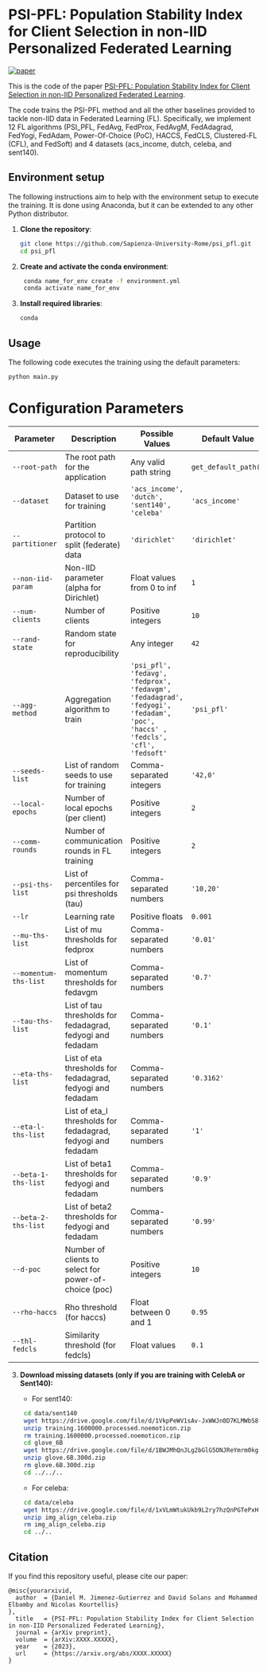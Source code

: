 # PSI-PFL: Population Stability Index for Client Selection in non-IID Personalized Federated Learning

[![paper](https://img.shields.io/badge/PAPER-arXiv-yellowgreen?style=for-the-badge)](https://arxiv.org/pdf/2102.02079.pdf)
&nbsp;&nbsp;&nbsp;

This is the code of the paper [PSI-PFL: Population Stability Index for Client Selection in non-IID Personalized Federated Learning]().


The code trains the PSI-PFL method and all the other baselines provided to tackle non-IID data in Federated Learning (FL). Specifically, we implement 12 FL algorithms (PSI_PFL, FedAvg, FedProx, FedAvgM, FedAdagrad, FedYogi, FedAdam, Power-Of-Choice (PoC), HACCS, FedCLS, Clustered-FL (CFL), and FedSoft) and 4 datasets (acs_income, dutch, celeba, and sent140).

## Environment setup

The following instructions aim to help with the environment setup to execute the training. It is done using Anaconda, but it can be extended to any other Python distributor.

1. **Clone the repository**:
   ```bash
   git clone https://github.com/Sapienza-University-Rome/psi_pfl.git
   cd psi_pfl

2. **Create and activate the conda environment**:
   ```bash
    conda name_for_env create -f environment.yml
    conda activate name_for_env

2. **Install required libraries**:
   ```bash
   conda

## Usage
The following code executes the training using the default parameters:
```
python main.py
```

# Configuration Parameters

| Parameter | Description | Possible Values | Default Value |
|-----------|-------------|-----------------|---------------|
| `--root-path` | The root path for the application | Any valid path string | `get_default_path()` |
| `--dataset` | Dataset to use for training | `'acs_income', 'dutch', 'sent140', 'celeba'` | `'acs_income'` |
| `--partitioner` | Partition protocol to split (federate) data | `'dirichlet'` | `'dirichlet'` |
| `--non-iid-param` | Non-IID parameter (alpha for Dirichlet) | Float values from 0 to inf | `1` |
| `--num-clients` | Number of clients | Positive integers | `10` |
| `--rand-state` | Random state for reproducibility | Any integer | `42` |
| `--agg-method` | Aggregation algorithm to train | `'psi_pfl', 'fedavg', 'fedprox', 'fedavgm', 'fedadagrad', 'fedyogi', 'fedadam', 'poc', 'haccs' , 'fedcls', 'cfl', 'fedsoft'` | `'psi_pfl'` |
| `--seeds-list` | List of random seeds to use for training | Comma-separated integers | `'42,0'` |
| `--local-epochs` | Number of local epochs (per client) | Positive integers | `2` |
| `--comm-rounds` | Number of communication rounds in FL training | Positive integers | `2` |
| `--psi-ths-list` | List of percentiles for psi thresholds (tau) | Comma-separated numbers | `'10,20'` |
| `--lr` | Learning rate | Positive floats | `0.001` |
| `--mu-ths-list` | List of mu thresholds for fedprox | Comma-separated numbers | `'0.01'` |
| `--momentum-ths-list` | List of momentum thresholds for fedavgm | Comma-separated numbers | `'0.7'` |
| `--tau-ths-list` | List of tau thresholds for fedadagrad, fedyogi and fedadam | Comma-separated numbers | `'0.1'` |
| `--eta-ths-list` | List of eta thresholds for fedadagrad, fedyogi and fedadam | Comma-separated numbers | `'0.3162'` |
| `--eta-l-ths-list` | List of eta_l thresholds for fedadagrad, fedyogi and fedadam | Comma-separated numbers | `'1'` |
| `--beta-1-ths-list` | List of beta1 thresholds for fedyogi and fedadam | Comma-separated numbers | `'0.9'` |
| `--beta-2-ths-list` | List of beta2 thresholds for fedyogi and fedadam | Comma-separated numbers | `'0.99'` |
| `--d-poc` | Number of clients to select for power-of-choice (poc) | Positive integers | `10` |
| `--rho-haccs` | Rho threshold (for haccs) | Float between 0 and 1 | `0.95` |
| `--thl-fedcls` | Similarity threshold (for fedcls) | Float values | `0.1` |

3. **Download missing datasets (only if you are training with CelebA or Sent140):**

   * For sent140:
   ```bash
    cd data/sent140
    wget https://drive.google.com/file/d/1VkpPeWV1sAv-JxWWJn0D7KLMWbS8yhDj/view?usp=drive_link -O training.1600000.processed.noemoticon.zip
    unzip training.1600000.processed.noemoticon.zip
    rm training.1600000.processed.noemoticon.zip
    cd glove_6B
    wget https://drive.google.com/file/d/1BWJMhQnJLg2bGlG5ONJReYmrm0kgjgrj/view?usp=drive_link -O glove.6B.300d.zip
    unzip glove.6B.300d.zip
    rm glove.6B.300d.zip
    cd ../../..
    ```
   * For celeba:
   ```bash
    cd data/celeba
    wget https://drive.google.com/file/d/1xVLmWtukUkb9L2ry7hzQnPGTePxHwH-x/view?usp=drive_link -O img_align_celeba.zip
    unzip img_align_celeba.zip
    rm img_align_celeba.zip
    cd ../..
    ```

## Citation
If you find this repository useful, please cite our paper:

```
@misc{yourarxivid,
  author  = {Daniel M. Jimenez-Gutierrez and David Solans and Mohammed Elbamby and Nicolas Kourtellis}
},
  title   = {PSI-PFL: Population Stability Index for Client Selection in non-IID Personalized Federated Learning},
  journal = {arXiv preprint},
  volume  = {arXiv:XXXX.XXXXX},
  year    = {2023},
  url     = {https://arxiv.org/abs/XXXX.XXXXX}
}
```
